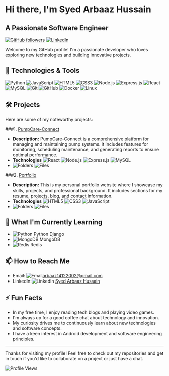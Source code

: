 # Hi there, I'm Syed Arbaaz Hussain
## A Passionate Software Engineer

[![GitHub followers](https://img.shields.io/github/followers/SyedArbaazHussain?label=Follow&style=social)](https://github.com/SyedArbaazHussain)
[![LinkedIn](https://img.shields.io/badge/LinkedIn-Connect-blue)](https://www.linkedin.com/in/syed-arbaaz-hussain-7267ab228)

Welcome to my GitHub profile! I'm a passionate developer who loves exploring new technologies and building innovative projects.


## 🔧 Technologies & Tools

![Python](https://img.icons8.com/color/40/000000/python.png)
![JavaScript](https://img.icons8.com/color/40/000000/javascript.png)
![HTML5](https://img.icons8.com/color/40/000000/html-5.png)
![CSS3](https://img.icons8.com/color/40/000000/css3.png)
![Node.js](https://img.icons8.com/color/40/000000/nodejs.png)
![Express.js](https://img.icons8.com/?size=40&id=2ZOaTclOqD4q&format=png&color=000000)
![React](https://img.icons8.com/plasticine/40/000000/react.png)
![MySQL](https://img.icons8.com/?size=40&id=UFXRpPFebwa2&format=png&color=000000)
![Git](https://img.icons8.com/color/40/000000/git.png)
![GitHub](https://img.icons8.com/fluent/40/000000/github.png)
![Docker](https://img.icons8.com/color/40/000000/docker.png)
![Linux](https://img.icons8.com/color/40/000000/linux.png)


## 🛠️ Projects

Here are some of my noteworthy projects:

###1. [PumpCare-Connect](https://github.com/SyedArbaazHussain/PumpCare-Connect)
- **Description:** PumpCare-Connect is a comprehensive platform for managing and maintaining pump systems. It includes features for monitoring, scheduling maintenance, and generating reports to ensure optimal performance.
- **Technologies**
  ![React](https://img.icons8.com/plasticine/40/000000/react.png) ![Node.js](https://img.icons8.com/color/40/000000/nodejs.png) ![Express.js](https://img.icons8.com/?size=40&id=2ZOaTclOqD4q&format=png&color=000000) ![MySQL](https://img.icons8.com/?size=50&id=UFXRpPFebwa2&format=png&color=000000)
- ![Folders](https://img.shields.io/github/directory-file-count/SyedArbaazHussain/PumpCare-Connect?type=dir&style=for-the-badge&label=Folders)   ![Files](https://img.shields.io/github/directory-file-count/SyedArbaazHussain/PumpCare-Connect?type=file&style=for-the-badge&label=Files)

###2. [Portfolio](https://github.com/SyedArbaazHussain/Portfolio)
- **Description:** This is my personal portfolio website where I showcase my skills, projects, and professional background. It includes sections for my resume, projects, blog, and contact information.
- **Technologies**
  ![HTML5](https://img.icons8.com/color/40/000000/html-5.png) ![CSS3](https://img.icons8.com/color/40/000000/css3.png) ![JavaScript](https://img.icons8.com/color/40/000000/javascript.png)
- ![Folders](https://img.shields.io/github/directory-file-count/SyedArbaazHussain/Portfolio?type=dir&style=for-the-badge&label=Folders)   ![Files](https://img.shields.io/github/directory-file-count/SyedArbaazHussain/Portfolio?type=file&style=for-the-badge&label=Files)


## 🌱 What I'm Currently Learning

- ![Python](https://img.icons8.com/color/40/000000/python.png) Python Django
- ![MongoDB](https://img.icons8.com/color/40/000000/mongodb.png) MongoDB
- ![Redis](https://img.icons8.com/color/40/000000/redis.png) Redis


## 📫 How to Reach Me

- Email: ![Email](https://img.icons8.com/?size=25&id=LPcVDft9Isqt&format=png&color=000000)[arbaaz14122002@gmail.com](mailto:arbaaz14122002@gmail.com)
- LinkedIn:![LinkedIn](https://img.icons8.com/?size=25&id=13930&format=png&color=000000) [Syed Arbaaz Hussain](https://www.linkedin.com/in/syed-arbaaz-hussain-7267ab228)


## ⚡ Fun Facts

- In my free time, I enjoy reading tech blogs and playing video games.
- I'm always up for a good coffee chat about technology and innovation.
- My curiosity drives me to continuously learn about new technologies and software concepts.
- I have a keen interest in Android development and software engineering principles.

---

Thanks for visiting my profile! Feel free to check out my repositories and get in touch if you'd like to collaborate on a project or just have a chat.


![Profile Views](https://komarev.com/ghpvc/?username=SyedArbaazHussain&color=blue)
